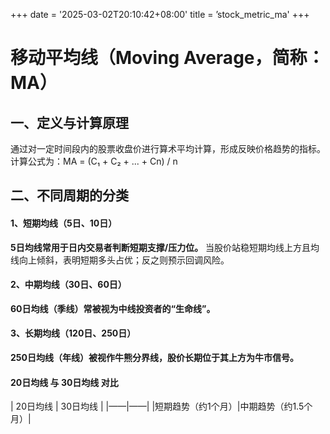 +++
date = '2025-03-02T20:10:42+08:00'
title = ’stock_metric_ma'
+++

# 移动平均线（Moving Average，简称：MA）

## 一、定义与计算原理
通过对一定时间段内的股票收盘价进行算术平均计算，形成反映价格趋势的指标。
计算公式为：MA = (C₁ + C₂ + ... + Cn) / n

## 二、不同周期的分类

#### 1、短期均线（5日、10日）
**5日均线常用于日内交易者判断短期支撑/压力位。** 当股价站稳短期均线上方且均线向上倾斜，表明短期多头占优；反之则预示回调风险。

#### 2、中期均线（30日、60日）
**60日均线（季线）常被视为中线投资者的“生命线”。**

#### 3、长期均线（120日、250日）
**250日均线（年线）被视作牛熊分界线，股价长期位于其上方为牛市信号。**

#### 20日均线 与 30日均线 对比
| 20日均线 | 30日均线 |
|——|——|
|短期趋势（约1个月）|中期趋势（约1.5个月）|






